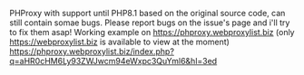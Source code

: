 PHProxy with support until PHP8.1 based on the original source code, can still contain somae bugs.
Please report bugs on the issue's page and i'll try to fix them asap!
Working example on https://phproxy.webproxylist.biz (only https://webproxylist.biz is available to view at the moment)
https://phproxy.webproxylist.biz/index.php?q=aHR0cHM6Ly93ZWJwcm94eWxpc3QuYml6&hl=3ed
